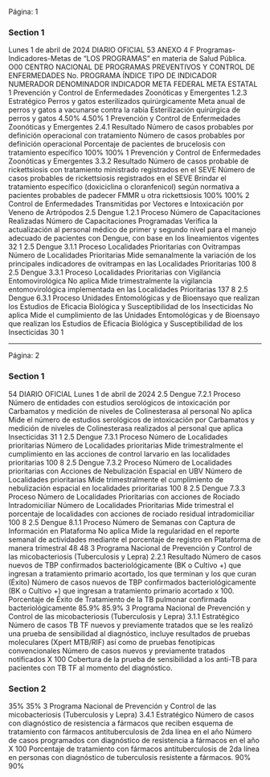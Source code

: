 Página: 1

### Section 1

Lunes 1 de abril de 2024 DIARIO OFICIAL 53 ANEXO 4 F Programas-Indicadores-Metas de “LOS PROGRAMAS” en materia de Salud Pública. O00 CENTRO NACIONAL DE PROGRAMAS PREVENTIVOS Y CONTROL DE ENFERMEDADES No. PROGRAMA ÍNDICE TIPO DE INDICADOR NUMERADOR DENOMINADOR INDICADOR META FEDERAL META ESTATAL 1 Prevención y Control de Enfermedades Zoonóticas y Emergentes 1.2.3 Estratégico Perros y gatos esterilizados quirúrgicamente Meta anual de perros y gatos a vacunarse contra la rabia Esterilización quirúrgica de perros y gatos 4.50% 4.50% 1 Prevención y Control de Enfermedades Zoonóticas y Emergentes 2.4.1 Resultado Número de casos probables por definición operacional con tratamiento Número de casos probables por definición operacional Porcentaje de pacientes de brucelosis con tratamiento específico 100% 100% 1 Prevención y Control de Enfermedades Zoonóticas y Emergentes 3.3.2 Resultado Número de casos probable de rickettsiosis con tratamiento ministrado registrados en el SEVE Número de casos probables de rickettsiosis registrados en el SEVE Brindar el tratamiento específico (doxiciclina o cloranfenicol) según normativa a pacientes probables de padecer FMMR u otra rickettsiosis 100% 100% 2 Control de Enfermedades Transmitidas por Vectores e Intoxicación por Veneno de Artrópodos 2.5 Dengue 1.2.1 Proceso Número de Capacitaciones Realizadas Número de Capacitaciones Programadas Verifica la actualización al personal médico de primer y segundo nivel para el manejo adecuado de pacientes con Dengue, con base en los lineamientos vigentes 32 1 2.5 Dengue 3.1.1 Proceso Localidades Prioritarias con Ovitrampas Número de Localidades Prioritarias Mide semanalmente la variación de los principales indicadores de ovitrampas en las Localidades Prioritarias 100 8 2.5 Dengue 3.3.1 Proceso Localidades Prioritarias con Vigilancia Entomovirológica No aplica Mide trimestralmente la vigilancia entomovirológica implementada en las Localidades Prioritarias 137 8 2.5 Dengue 6.3.1 Proceso Unidades Entomológicas y de Bioensayo que realizan los Estudios de Eficacia Biológica y Susceptibilidad de los Insecticidas No aplica Mide el cumplimiento de las Unidades Entomológicas y de Bioensayo que realizan los Estudios de Eficacia Biológica y Susceptibilidad de los Insecticidas 30 1



---

Página: 2

### Section 1

54 DIARIO OFICIAL Lunes 1 de abril de 2024 2.5 Dengue 7.2.1 Proceso Número de entidades con estudios serológicos de intoxicación por Carbamatos y medición de niveles de Colinesterasa al personal No aplica Mide el número de estudios serológicos de intoxicación por Carbamatos y medición de niveles de Colinesterasa realizados al personal que aplica Insecticidas 31 1 2.5 Dengue 7.3.1 Proceso Número de Localidades prioritarias Número de Localidades prioritarias Mide trimestralmente el cumplimiento en las acciones de control larvario en las localidades prioritarias 100 8 2.5 Dengue 7.3.2 Proceso Número de Localidades prioritarias con Acciones de Nebulización Espacial en UBV Número de Localidades prioritarias Mide trimestralmente el cumplimiento de nebulización espacial en localidades prioritarias 100 8 2.5 Dengue 7.3.3 Proceso Número de Localidades Prioritarias con acciones de Rociado Intradomiciliar Número de Localidades Prioritarias Mide trimestral el porcentaje de localidades con acciones de rociado residual intradomiciliar 100 8 2.5 Dengue 8.1.1 Proceso Número de Semanas con Captura de Información en Plataforma No aplica Mide la regularidad en el reporte semanal de actividades mediante el porcentaje de registro en Plataforma de manera trimestral 48 48 3 Programa Nacional de Prevención y Control de las micobacteriosis (Tuberculosis y Lepra) 2.2.1 Resultado Número de casos nuevos de TBP confirmados bacteriológicamente (BK o Cultivo +) que ingresan a tratamiento primario acortado, los que terminan y los que curan (Éxito) Número de casos nuevos de TBP confirmados bacteriológicamente (BK o Cultivo +) que ingresan a tratamiento primario acortado x 100. Porcentaje de Éxito de Tratamiento de la TB pulmonar confirmada bacteriológicamente 85.9% 85.9% 3 Programa Nacional de Prevención y Control de las micobacteriosis (Tuberculosis y Lepra) 3.1.1 Estratégico Número de casos TB TF nuevos y previamente tratados que se les realizó una prueba de sensibilidad al diagnóstico, incluye resultados de pruebas moleculares (Xpert MTB/RIF) así como de pruebas fenotípicas convencionales Número de casos nuevos y previamente tratados notificados X 100 Cobertura de la prueba de sensibilidad a los anti-TB para pacientes con TB TF al momento del diagnóstico.

### Section 2

35% 35% 3 Programa Nacional de Prevención y Control de las micobacteriosis (Tuberculosis y Lepra) 3.4.1 Estratégico Número de casos con diagnóstico de resistencia a fármacos que reciben esquema de tratamiento con fármacos antituberculosis de 2da línea en el año Número de casos programados con diagnóstico de resistencia a fármacos en el año X 100 Porcentaje de tratamiento con fármacos antituberculosis de 2da línea en personas con diagnóstico de tuberculosis resistente a fármacos. 90% 90%

